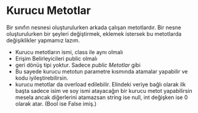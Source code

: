 # Kurucu Metotlar
Bir sınıfın nesnesi oluşturulurken arkada çalışan metotlardır. Bir nesne oluşturulurken bir şeyleri değiştirmek, eklemek istersek bu metotlarda değişiklikler yapmamız lazım.

* Kurucu metotların ismi, class ile aynı olmalı
* Erişim Belirleyicileri public olmalı
* geri dönüş tipi yoktur. Sadece _public Metotlar_ gibi
* Bu sayede kurucu metotun parametre kısmında atamalar yapabilir ve kodu iyileştirebilirsin.
* kurucu metotlar da overload edilebilir. Elindeki veriye bağlı olarak ilk başta sadece isim ve soy ismi atayacağın bir kurucu metot yapabilirsin mesela ancak diğerlerini atamazsan string ise null, int değişken ise 0 olarak atar. (Bool ise False imiş.)